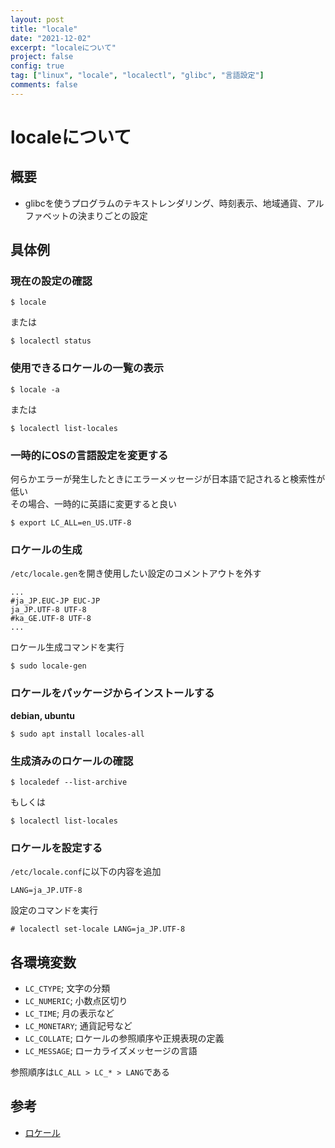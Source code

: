 ```yaml
---
layout: post
title: "locale"
date: "2021-12-02"
excerpt: "localeについて"
project: false
config: true
tag: ["linux", "locale", "localectl", "glibc", "言語設定"]
comments: false
---
```


# localeについて

## 概要
 - glibcを使うプログラムのテキストレンダリング、時刻表示、地域通貨、アルファベットの決まりごとの設定

## 具体例

### 現在の設定の確認

```console
$ locale
```
または
```console
$ localectl status
```

### 使用できるロケールの一覧の表示

```console
$ locale -a
```
または
```console
$ localectl list-locales
```

### 一時的にOSの言語設定を変更する
何らかエラーが発生したときにエラーメッセージが日本語で記されると検索性が低い  
その場合、一時的に英語に変更すると良い  

```console
$ export LC_ALL=en_US.UTF-8
```

### ロケールの生成

`/etc/locale.gen`を開き使用したい設定のコメントアウトを外す

```config
...
#ja_JP.EUC-JP EUC-JP
ja_JP.UTF-8 UTF-8
#ka_GE.UTF-8 UTF-8
...
```

ロケール生成コマンドを実行
```console
$ sudo locale-gen
```

### ロケールをパッケージからインストールする

**debian, ubuntu**  
```console
$ sudo apt install locales-all
```

### 生成済みのロケールの確認

```console
$ localedef --list-archive
```

もしくは

```console
$ localectl list-locales
```

### ロケールを設定する

`/etc/locale.conf`に以下の内容を追加

```config
LANG=ja_JP.UTF-8
```

設定のコマンドを実行

```console
# localectl set-locale LANG=ja_JP.UTF-8
```

## 各環境変数
 - `LC_CTYPE`; 文字の分類
 - `LC_NUMERIC`; 小数点区切り
 - `LC_TIME`; 月の表示など
 - `LC_MONETARY`; 通貨記号など
 - `LC_COLLATE`; ロケールの参照順序や正規表現の定義
 - `LC_MESSAGE`; ローカライズメッセージの言語

参照順序は`LC_ALL > LC_* > LANG`である

## 参考
 - [ロケール](https://wiki.archlinux.jp/index.php/%E3%83%AD%E3%82%B1%E3%83%BC%E3%83%AB)
